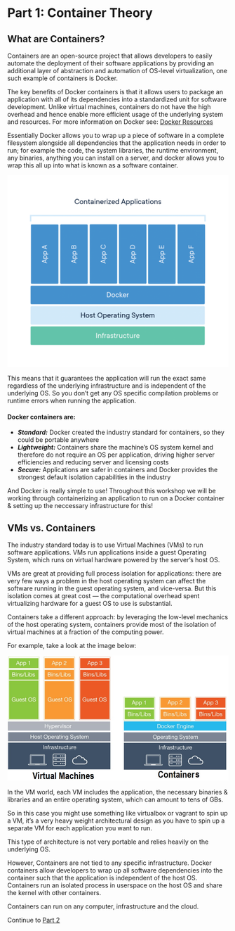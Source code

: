 # Part 1: Container Theory

## What are Containers?

Containers are an open-source project that allows developers to easily automate the deployment of their software applications by providing an additional layer of abstraction and automation of OS-level virtualization, one such example of containers is Docker.

The key benefits of Docker containers is that it allows users to package an application with all of its dependencies into a standardized unit for software development. Unlike virtual machines, containers do not have the high overhead and hence enable more efficient usage of the underlying system and resources. For more information on Docker see: [Docker Resources](https://www.docker.com/resources/what-container)

Essentially Docker allows you to wrap up a piece of software in a complete filesystem alongside all dependencies that the application needs in order to run; for example the code, the system libraries, the runtime environment, any binaries, anything you can install on a server, and docker allows you to wrap this all up into what is known as a software container.

![alt text](../instuctorNotes/Images/container-what-is-container.png)

This means that it guarantees the application will run the exact same regardless of the underlying infrastructure and is independent of the underlying OS. So you don’t get any OS specific compilation problems or runtime errors when running the application.

#### Docker containers are:

* ___Standard:___ Docker created the industry standard for containers, so they could be portable anywhere
* ___Lightweight:___ Containers share the machine’s OS system kernel and therefore do not require an OS per application, driving higher server efficiencies and reducing server and licensing costs
* ___Secure:___ Applications are safer in containers and Docker provides the strongest default isolation capabilities in the industry

And Docker is really simple to use! Throughout this workshop we will be working through containerizing an application to
run on a Docker container & setting up the neccessary infrastructure for this!

## VMs vs. Containers

The industry standard today is to use Virtual Machines (VMs) to run software applications. VMs run applications inside a guest Operating System, which runs on virtual hardware powered by the server’s host OS.

VMs are great at providing full process isolation for applications: there are very few ways a problem in the host operating system can affect the software running in the guest operating system, and vice-versa. But this isolation comes at great cost — the computational overhead spent virtualizing hardware for a guest OS to use is substantial.

Containers take a different approach: by leveraging the low-level mechanics of the host operating system, containers provide most of the isolation of virtual machines at a fraction of the computing power.

For example, take a look at the image below:

![alt text](../InstructorNotes/Images/Container-vs-VMs.jpg "VMs vs. Containers")

In the VM world, each VM includes the application, the necessary binaries & libraries and an entire operating system, which can amount to tens of GBs.

So in this case you might use something like virtualbox or vagrant to spin up a VM, it’s a very heavy weight architectural design as you have to spin up a separate VM for each application you want to run.

This type of architecture is not very portable and relies heavily on the underlying OS.

However, Containers are not tied to any specific infrastructure. Docker containers allow developers to wrap up all software dependencies into the container such that the application is independent of the host OS. Containers run an isolated process in userspace on the host OS and share the kernel with other containers. 

Containers can run on any computer, infrastructure and the cloud.

Continue to [Part 2](Part2.md)
